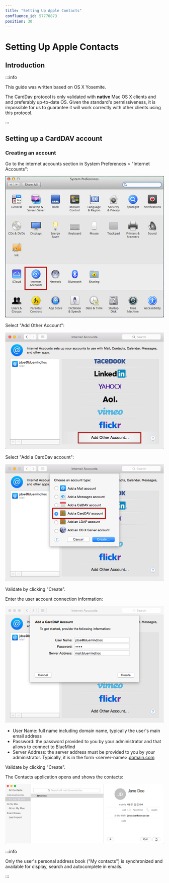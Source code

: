 ```yaml
---
title: "Setting Up Apple Contacts"
confluence_id: 57770873
position: 30
---
```

# Setting Up Apple Contacts

## Introduction


:::info

This guide was written based on OS X Yosemite.

The CardDav protocol is only validated with **native** Mac OS X clients and and preferably up-to-date OS. Given the standard's permissiveness, it is impossible for us to guarantee it will work correctly with other clients using this protocol.

:::


## Setting up a CardDAV account

### Creating an account

Go to the internet accounts section in System Preferences > "Internet Accounts":

![](../../attachments/57770873/57770874.png)

Select "Add Other Account":

![](../../attachments/57770873/57770878.png)

Select "Add a CardDav account":

![](../../attachments/57770873/57770877.png)

Validate by clicking "Create".

Enter the user account connection information:

![](../../attachments/57770873/57770876.png)

- User Name: full name including domain name, typically the user's main email address
- Password: the password provided to you by your administrator and that allows to connect to BlueMind
- Server Address: the server address must be provided to you by your administrator. Typically, it is in the form &lt;server-name>.[domain.com](http://domaine.com)


Validate by clicking "Create".

The Contacts application opens and shows the contacts:

![](../../attachments/57770873/57770875.png)


:::info

Only the user's personal address book ("My contacts") is synchronized and available for display, search and autocomplete in emails.

:::


